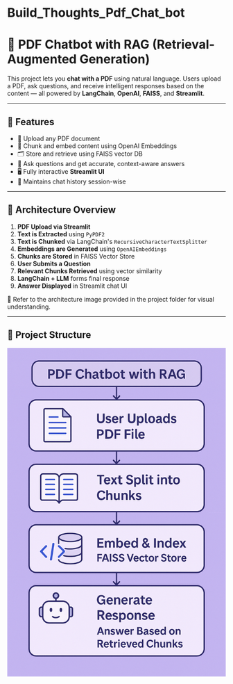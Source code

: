 # Build_Thoughts_Pdf_Chat_bot

# 📄 PDF Chatbot with RAG (Retrieval-Augmented Generation)

This project lets you **chat with a PDF** using natural language. Users upload a PDF, ask questions, and receive intelligent responses based on the content — all powered by **LangChain**, **OpenAI**, **FAISS**, and **Streamlit**.

---

## 🚀 Features

- 📁 Upload any PDF document
- 🧠 Chunk and embed content using OpenAI Embeddings
- 🗂 Store and retrieve using FAISS vector DB
- 💬 Ask questions and get accurate, context-aware answers
- 🖥️ Fully interactive **Streamlit UI**
- 🔁 Maintains chat history session-wise

---

## 📸 Architecture Overview

1. **PDF Upload via Streamlit**
2. **Text is Extracted** using `PyPDF2`
3. **Text is Chunked** via LangChain's `RecursiveCharacterTextSplitter`
4. **Embeddings are Generated** using `OpenAIEmbeddings`
5. **Chunks are Stored** in FAISS Vector Store
6. **User Submits a Question**
7. **Relevant Chunks Retrieved** using vector similarity
8. **LangChain + LLM** forms final response
9. **Answer Displayed** in Streamlit chat UI

📌 Refer to the architecture image provided in the project folder for visual understanding.

---

## 🧩 Project Structure

![img.png](img.png)

    